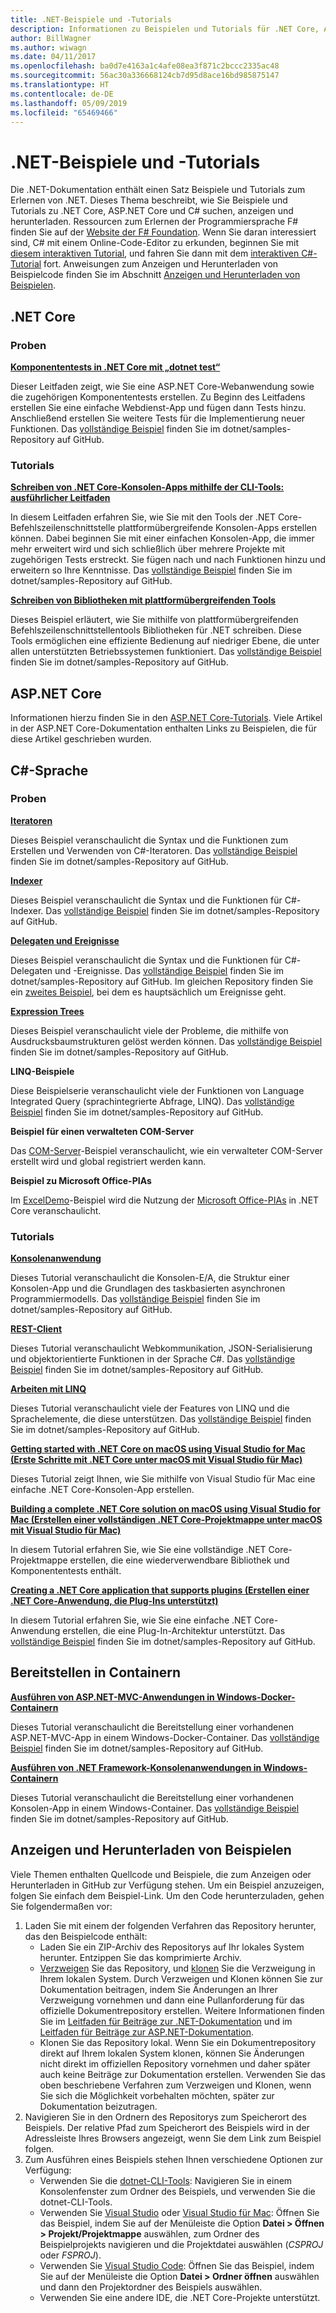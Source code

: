 ```yaml
---
title: .NET-Beispiele und -Tutorials
description: Informationen zu Beispielen und Tutorials für .NET Core, ASP.NET Core und die Sprache C#, die Sie beim Erlernen von .NET unterstützen.
author: BillWagner
ms.author: wiwagn
ms.date: 04/11/2017
ms.openlocfilehash: ba0d7e4163a1c4afe08ea3f871c2bccc2335ac48
ms.sourcegitcommit: 56ac30a336668124cb7d95d8ace16bd985875147
ms.translationtype: HT
ms.contentlocale: de-DE
ms.lasthandoff: 05/09/2019
ms.locfileid: "65469466"
---
```

# <a name="net-samples-and-tutorials"></a>.NET-Beispiele und -Tutorials

Die .NET-Dokumentation enthält einen Satz Beispiele und Tutorials zum Erlernen von .NET. Dieses Thema beschreibt, wie Sie Beispiele und Tutorials zu .NET Core, ASP.NET Core und C# suchen, anzeigen und herunterladen. Ressourcen zum Erlernen der Programmiersprache F# finden Sie auf der [Website der F# Foundation](https://fsharp.org/learn.html). Wenn Sie daran interessiert sind, C# mit einem Online-Code-Editor zu erkunden, beginnen Sie mit [diesem interaktiven Tutorial](https://www.microsoft.com/net/learn/in-browser-tutorial/1), und fahren Sie dann mit dem [interaktiven C#-Tutorial](../csharp/tutorials/intro-to-csharp/index.md) fort. Anweisungen zum Anzeigen und Herunterladen von Beispielcode finden Sie im Abschnitt [Anzeigen und Herunterladen von Beispielen](#viewing-and-downloading-samples).

## <a name="net-core"></a>.NET Core

### <a name="samples"></a>Proben

**[Komponententests in .NET Core mit „dotnet test“](../core/testing/unit-testing-with-dotnet-test.md)**

Dieser Leitfaden zeigt, wie Sie eine ASP.NET Core-Webanwendung sowie die zugehörigen Komponententests erstellen. Zu Beginn des Leitfadens erstellen Sie eine einfache Webdienst-App und fügen dann Tests hinzu. Anschließend erstellen Sie weitere Tests für die Implementierung neuer Funktionen. Das [vollständige Beispiel](https://github.com/dotnet/samples/tree/master/core/getting-started/unit-testing-using-dotnet-test) finden Sie im dotnet/samples-Repository auf GitHub.

### <a name="tutorials"></a>Tutorials

**[Schreiben von .NET Core-Konsolen-Apps mithilfe der CLI-Tools: ausführlicher Leitfaden](../core/tutorials/using-with-xplat-cli.md)**

In diesem Leitfaden erfahren Sie, wie Sie mit den Tools der .NET Core-Befehlszeilenschnittstelle plattformübergreifende Konsolen-Apps erstellen können. Dabei beginnen Sie mit einer einfachen Konsolen-App, die immer mehr erweitert wird und sich schließlich über mehrere Projekte mit zugehörigen Tests erstreckt. Sie fügen nach und nach Funktionen hinzu und erweitern so Ihre Kenntnisse. Das [vollständige Beispiel](https://github.com/dotnet/samples/tree/master/core/console-apps) finden Sie im dotnet/samples-Repository auf GitHub.

**[Schreiben von Bibliotheken mit plattformübergreifenden Tools](../core/tutorials/libraries.md)**

Dieses Beispiel erläutert, wie Sie mithilfe von plattformübergreifenden Befehlszeilenschnittstellentools Bibliotheken für .NET schreiben. Diese Tools ermöglichen eine effiziente Bedienung auf niedriger Ebene, die unter allen unterstützten Betriebssystemen funktioniert. Das [vollständige Beispiel](https://github.com/dotnet/samples/tree/master/framework/libraries/frameworks-library) finden Sie im dotnet/samples-Repository auf GitHub.

## <a name="aspnet-core"></a>ASP.NET Core

Informationen hierzu finden Sie in den [ASP.NET Core-Tutorials](/aspnet/core/tutorials/). Viele Artikel in der ASP.NET Core-Dokumentation enthalten Links zu Beispielen, die für diese Artikel geschrieben wurden.

## <a name="c-language"></a>C#-Sprache

### <a name="samples"></a>Proben

**[Iteratoren](../csharp/iterators.md)**

Dieses Beispiel veranschaulicht die Syntax und die Funktionen zum Erstellen und Verwenden von C#-Iteratoren. Das [vollständige Beispiel](https://github.com/dotnet/samples/tree/master/csharp/iterators) finden Sie im dotnet/samples-Repository auf GitHub.

**[Indexer](../csharp/indexers.md)**

Dieses Beispiel veranschaulicht die Syntax und die Funktionen für C#-Indexer. Das [vollständige Beispiel](https://github.com/dotnet/samples/tree/master/csharp/indexers) finden Sie im dotnet/samples-Repository auf GitHub.

**[Delegaten und Ereignisse](../csharp/delegates-events.md)**

Dieses Beispiel veranschaulicht die Syntax und die Funktionen für C#-Delegaten und -Ereignisse. Das [vollständige Beispiel](https://github.com/dotnet/samples/tree/master/csharp/delegates-and-events) finden Sie im dotnet/samples-Repository auf GitHub. Im gleichen Repository finden Sie ein [zweites Beispiel](https://github.com/dotnet/samples/tree/master/csharp/events), bei dem es hauptsächlich um Ereignisse geht.

**[Expression Trees](../csharp/expression-trees.md)**

Dieses Beispiel veranschaulicht viele der Probleme, die mithilfe von Ausdrucksbaumstrukturen gelöst werden können. Das [vollständige Beispiel](https://github.com/dotnet/samples/tree/master/csharp/expression-trees) finden Sie im dotnet/samples-Repository auf GitHub.

**LINQ-Beispiele**

Diese Beispielserie veranschaulicht viele der Funktionen von Language Integrated Query (sprachintegrierte Abfrage, LINQ). Das [vollständige Beispiel](https://github.com/dotnet/samples/tree/master/core/linq/csharp) finden Sie im dotnet/samples-Repository auf GitHub.

**Beispiel für einen verwalteten COM-Server**

Das [COM-Server](https://github.com/dotnet/samples/tree/master/core/extensions/COMServerDemo)-Beispiel veranschaulicht, wie ein verwalteter COM-Server erstellt wird und global registriert werden kann.

**Beispiel zu Microsoft Office-PIAs**

Im [ExcelDemo](https://github.com/dotnet/samples/tree/master/core/extensions/ExcelDemo)-Beispiel wird die Nutzung der [Microsoft Office-PIAs](/visualstudio/vsto/office-primary-interop-assemblies) in .NET Core veranschaulicht.

### <a name="tutorials"></a>Tutorials

**[Konsolenanwendung](../csharp/tutorials/console-teleprompter.md)**

Dieses Tutorial veranschaulicht die Konsolen-E/A, die Struktur einer Konsolen-App und die Grundlagen des taskbasierten asynchronen Programmiermodells. Das [vollständige Beispiel](https://github.com/dotnet/samples/tree/master/csharp/getting-started/console-teleprompter) finden Sie im dotnet/samples-Repository auf GitHub.

**[REST-Client](../csharp/tutorials/console-webapiclient.md)**

Dieses Tutorial veranschaulicht Webkommunikation, JSON-Serialisierung und objektorientierte Funktionen in der Sprache C#. Das [vollständige Beispiel](https://github.com/dotnet/samples/tree/master/csharp/getting-started/console-webapiclient) finden Sie im dotnet/samples-Repository auf GitHub.

**[Arbeiten mit LINQ](../csharp/tutorials/working-with-linq.md)**

Dieses Tutorial veranschaulicht viele der Features von LINQ und die Sprachelemente, die diese unterstützen. Das [vollständige Beispiel](https://github.com/dotnet/samples/tree/master/csharp/getting-started/console-linq) finden Sie im dotnet/samples-Repository auf GitHub.

**[Getting started with .NET Core on macOS using Visual Studio for Mac (Erste Schritte mit .NET Core unter macOS mit Visual Studio für Mac)](../core/tutorials/using-on-mac-vs.md)**

Dieses Tutorial zeigt Ihnen, wie Sie mithilfe von Visual Studio für Mac eine einfache .NET Core-Konsolen-App erstellen.

**[Building a complete .NET Core solution on macOS using Visual Studio for Mac (Erstellen einer vollständigen .NET Core-Projektmappe unter macOS mit Visual Studio für Mac)](../core/tutorials/using-on-mac-vs-full-solution.md)**

In diesem Tutorial erfahren Sie, wie Sie eine vollständige .NET Core-Projektmappe erstellen, die eine wiederverwendbare Bibliothek und Komponententests enthält.

**[Creating a .NET Core application that supports plugins (Erstellen einer .NET Core-Anwendung, die Plug-Ins unterstützt)](../core/tutorials/creating-app-with-plugin-support.md)**

In diesem Tutorial erfahren Sie, wie Sie eine einfache .NET Core-Anwendung erstellen, die eine Plug-In-Architektur unterstützt. Das [vollständige Beispiel](https://github.com/dotnet/samples/tree/master/core/extensions/AppWithPlugin) finden Sie im dotnet/samples-Repository auf GitHub.

## <a name="deploying-to-containers"></a>Bereitstellen in Containern

**[Ausführen von ASP.NET-MVC-Anwendungen in Windows-Docker-Containern](../framework/docker/aspnetmvc.md)**

Dieses Tutorial veranschaulicht die Bereitstellung einer vorhandenen ASP.NET-MVC-App in einem Windows-Docker-Container. Das [vollständige Beispiel](https://github.com/dotnet/samples/tree/master/framework/docker/MVCRandomAnswerGenerator) finden Sie im dotnet/samples-Repository auf GitHub.

**[Ausführen von .NET Framework-Konsolenanwendungen in Windows-Containern](../framework/docker/console.md)**

Dieses Tutorial veranschaulicht die Bereitstellung einer vorhandenen Konsolen-App in einem Windows-Container. Das [vollständige Beispiel](https://github.com/dotnet/samples/tree/master/framework/docker/ConsoleRandomAnswerGenerator) finden Sie im dotnet/samples-Repository auf GitHub.

## <a name="viewing-and-downloading-samples"></a>Anzeigen und Herunterladen von Beispielen

Viele Themen enthalten Quellcode und Beispiele, die zum Anzeigen oder Herunterladen in GitHub zur Verfügung stehen. Um ein Beispiel anzuzeigen, folgen Sie einfach dem Beispiel-Link. Um den Code herunterzuladen, gehen Sie folgendermaßen vor:

1. Laden Sie mit einem der folgenden Verfahren das Repository herunter, das den Beispielcode enthält:
   * Laden Sie ein ZIP-Archiv des Repositorys auf Ihr lokales System herunter. Entzippen Sie das komprimierte Archiv.
   * [Verzweigen](https://help.github.com/articles/fork-a-repo/) Sie das Repository, und [klonen](https://help.github.com/articles/cloning-a-repository/) Sie die Verzweigung in Ihrem lokalen System. Durch Verzweigen und Klonen können Sie zur Dokumentation beitragen, indem Sie Änderungen an Ihrer Verzweigung vornehmen und dann eine Pullanforderung für das offizielle Dokumentrepository erstellen. Weitere Informationen finden Sie im [Leitfaden für Beiträge zur .NET-Dokumentation](https://github.com/dotnet/docs/blob/master/CONTRIBUTING.md) und im [Leitfaden für Beiträge zur ASP.NET-Dokumentation](https://github.com/aspnet/Docs/blob/master/CONTRIBUTING.md).
   * Klonen Sie das Repository lokal. Wenn Sie ein Dokumentrepository direkt auf Ihrem lokalen System klonen, können Sie Änderungen nicht direkt im offiziellen Repository vornehmen und daher später auch keine Beiträge zur Dokumentation erstellen. Verwenden Sie das oben beschriebene Verfahren zum Verzweigen und Klonen, wenn Sie sich die Möglichkeit vorbehalten möchten, später zur Dokumentation beizutragen.
1. Navigieren Sie in den Ordnern des Repositorys zum Speicherort des Beispiels. Der relative Pfad zum Speicherort des Beispiels wird in der Adressleiste Ihres Browsers angezeigt, wenn Sie dem Link zum Beispiel folgen.
1. Zum Ausführen eines Beispiels stehen Ihnen verschiedene Optionen zur Verfügung:
   * Verwenden Sie die [dotnet-CLI-Tools](../core/tools/index.md): Navigieren Sie in einem Konsolenfenster zum Ordner des Beispiels, und verwenden Sie die dotnet-CLI-Tools.
   * Verwenden Sie [Visual Studio](https://visualstudio.microsoft.com/vs/?utm_medium=microsoft&utm_source=docs.microsoft.com&utm_campaign=inline+link) oder [Visual Studio für Mac](https://visualstudio.microsoft.com/vs/mac/?utm_medium=microsoft&utm_source=docs.microsoft.com&utm_campaign=inline+link): Öffnen Sie das Beispiel, indem Sie auf der Menüleiste die Option **Datei > Öffnen > Projekt/Projektmappe** auswählen, zum Ordner des Beispielprojekts navigieren und die Projektdatei auswählen (*CSPROJ* oder *FSPROJ*).
   * Verwenden Sie [Visual Studio Code](https://code.visualstudio.com/): Öffnen Sie das Beispiel, indem Sie auf der Menüleiste die Option **Datei > Ordner öffnen** auswählen und dann den Projektordner des Beispiels auswählen.
   * Verwenden Sie eine andere IDE, die .NET Core-Projekte unterstützt.
